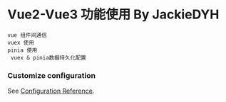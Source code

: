 # Vue2-Vue3 功能使用 By JackieDYH

```
vue 组件间通信
vuex 使用
pinia 使用
 vuex & pinia数据持久化配置
```

### Customize configuration

See [Configuration Reference](https://cli.vuejs.org/config/).
